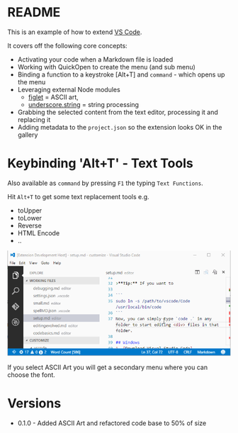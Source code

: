 # README

This is an example of how to extend [VS Code](http://code.visualstudio.com/Docs/Extensions).  

It covers off the following core concepts:
* Activating your code when a Markdown file is loaded
* Working with QuickOpen to create the menu (and sub menu)
* Binding a function to a keystroke [Alt+T] and `command` - which opens up the menu
* Leveraging external Node modules 
	* [figlet](https://www.npmjs.com/package/figlet) = ASCII art, 
	* [underscore.string](https://www.npmjs.com/package/underscore.string) = string processing
* Grabbing the selected content from the text editor, processing it and replacing it
* Adding metadata to the `project.json` so the extension looks OK in the gallery

# Keybinding 'Alt+T' - Text Tools
Also available as `command` by pressing `F1` the typing `Text Functions`.

Hit `Alt+T` to get some text replacement tools e.g.

* toUpper
* toLower
* Reverse
* HTML Encode
* ..

![Tools](images/commands.gif)

If you select ASCII Art you will get a secondary menu where you can choose the font.

# Versions
* 0.1.0 - Added ASCII Art and refactored code base to 50% of size
